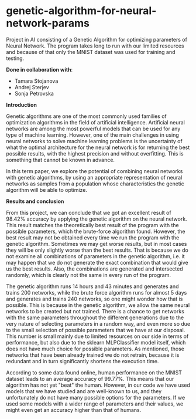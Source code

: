# genetic-algorithm-for-neural-network-params
Project in AI consisting of a Genetic Algorithm for optimizing parameters of Neural Network. The program takes long to run with our limited resources and because of that only the MNIST dataset was used for training and testing.

**Done in collaboration with**:
- Tamara Stojanova
- Andrej Sterjev
- Sonja Petrovska

**Introduction**

Genetic algorithms are one of the most commonly used families of optimization algorithms in the field of artificial intelligence. Artificial neural networks are among the most powerful models that can be used for any type of machine learning. However, one of the main challenges in using neural networks to solve machine learning problems is the uncertainty of what the optimal architecture for the neural network is for returning the best possible results, with the highest precision and without overfitting. This is something that cannot be known in advance.

In this term paper, we explore the potential of combining neural networks with genetic algorithms, by using an appropriate representation of neural networks as samples from a population whose characteristics the genetic algorithm will be able to optimize.

**Results and conclusion**

From this project, we can conclude that we got an excellent result of 98.42% accuracy by applying the genetic algorithm on the neural network. This result matches the theoretically best result of the program with the possible parameters, which the brute-force algorithm found. However, the best result may not be obtained every time we run the program with the genetic algorithm. Sometimes we may get worse results, but in most cases they will be only slightly worse than the best results. That is because we do not examine all combinations of parameters in the genetic algorithm, i.e. it may happen that we do not generate the exact combination that would give us the best results. Also, the combinations are generated and intersected randomly, which is clearly not the same in every run of the program.

The genetic algorithm runs 14 hours and 43 minutes and generates and trains 200 networks, while the brute force algorithm runs for almost 5 days and generates and trains 240 networks, so one might wonder how that is possible. This is because in the genetic algorithm, we allow the same neural networks to be created but not trained. There is a chance to get networks with the same parameters throughout the different generations due to the very nature of selecting parameters in a random way, and even more so due to the small selection of possible parameters that we have at our disposal. This number is small mainly due to limited resources on our side in terms of performance, but also due to the sklearn MLPClassifier model itself, which does not have much choice for possible parameters. As mentioned, those networks that have been already trained we do not retrain, because it is redundant and in turn significantly shortens the execution time.

According to some data found online, human performance on the MNIST dataset leads to an average accuracy of 99.77%. This means that our algorithm has not yet "beat" the human. However, in our code we have used models that we have studied and are well-known to us, and they unfortunately do not have many possible options for
the parameters. If we used some models with a wider range of parameters and their values, we might even get an accuracy higher than that of humans.
